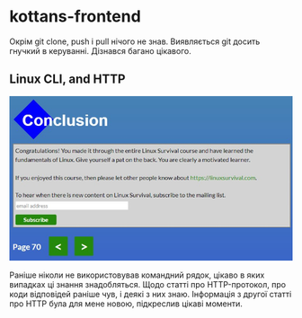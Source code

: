 # kottans-frontend

Окрім git clone, push і pull нічого не знав. Виявляється git досить гнучкий в керуванні. Дізнався багано цікавого. 

## Linux CLI, and HTTP

![Image text](https://github.com/igarok88/kottans-frontend/blob/main/task_linux_cli/LinuxSurvivalFinish.jpg)

Раніше ніколи не використовував командний рядок, цікаво в яких випадках ці знання знадобляться. Щодо статті про HTTP-протокол, про коди відповідей раніше чув, і деякі з них знаю. Інформація з другої статті про HTTP була для мене новою, підкреслив цікаві моменти.
